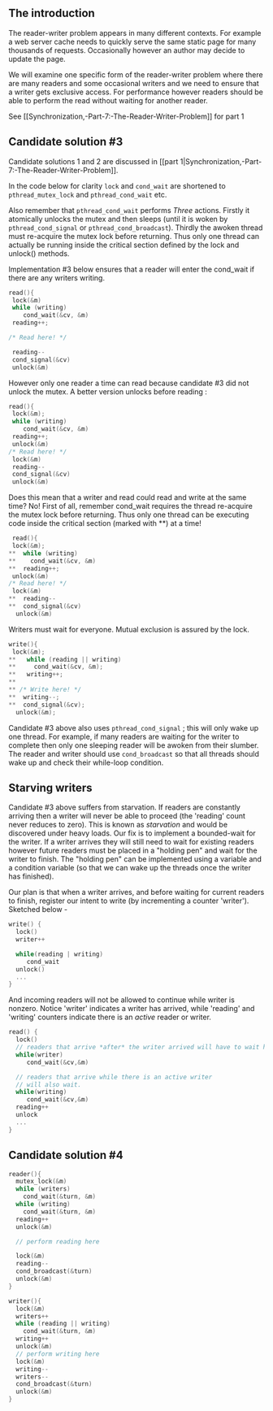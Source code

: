 ## The introduction

The reader-writer problem appears in many different contexts. For example a web server cache needs to quickly serve the same static page for many thousands of requests. Occasionally however an author may decide to update the page.

We will examine one specific form of the reader-writer problem where there are many readers and some occasional writers and we need to ensure that a writer gets exclusive access. For performance however readers should be able to perform the read without waiting for another reader. 

See [[Synchronization,-Part-7:-The-Reader-Writer-Problem]] for part 1

## Candidate solution #3
Candidate solutions 1 and 2 are discussed in [[part 1|Synchronization,-Part-7:-The-Reader-Writer-Problem]].


In the code below for clarity `lock` and `cond_wait` are shortened to `pthread_mutex_lock` and `pthread_cond_wait` etc.

Also remember that `pthread_cond_wait` performs *Three* actions. Firstly it atomically unlocks the mutex and then sleeps (until it is woken by `pthread_cond_signal` or `pthread_cond_broadcast`). Thirdly the awoken thread must re-acquire the mutex lock before returning. Thus only one thread can actually be running inside the critical section defined by the lock and unlock() methods.

Implementation #3 below ensures that a reader will enter the cond_wait if there are any writers writing.
```C
read(){
 lock(&m)
 while (writing)
    cond_wait(&cv, &m)
 reading++;

/* Read here! */

 reading--
 cond_signal(&cv)
 unlock(&m)
```
However only one reader a time can read because candidate #3 did not unlock the mutex. A better version unlocks before reading :
```C
read(){
 lock(&m);
 while (writing)
    cond_wait(&cv, &m)
 reading++;
 unlock(&m)
/* Read here! */
 lock(&m)
 reading--
 cond_signal(&cv)
 unlock(&m)
```
Does this mean that a writer and read could read and write at the same time? No! First of all, remember cond_wait requires the thread re-acquire the  mutex lock before returning. Thus only one thread can be executing code inside the critical section (marked with **) at a time!
```C
 read(){
 lock(&m);
**  while (writing)
**    cond_wait(&cv, &m)
**  reading++;
 unlock(&m)
/* Read here! */
 lock(&m)
**  reading--
**  cond_signal(&cv)
  unlock(&m)
```


Writers must wait for everyone. Mutual exclusion is assured by the lock. 
```C
write(){
 lock(&m);
**   while (reading || writing)
**     cond_wait(&cv, &m);
**   writing++;
**
** /* Write here! */
**  writing--;
**  cond_signal(&cv);
  unlock(&m);
```

Candidate #3 above also uses `pthread_cond_signal` ; this will only wake up one thread. For example, if many readers are waiting for the writer to complete then only one sleeping reader will be awoken from their slumber. The reader and writer should use `cond_broadcast` so that all threads should wake up and check their while-loop condition.


## Starving writers
Candidate #3 above suffers from starvation. If readers are constantly arriving then a writer will never be able to proceed (the 'reading' count never reduces to zero). This is known as *starvation* and would be discovered under heavy loads. Our fix is to implement a bounded-wait for the writer. If a writer arrives they will still need to wait for existing readers however future readers must be placed in a "holding pen" and wait for the writer to finish. The "holding pen" can be implemented using a variable and a condition variable (so that we can wake up the threads once the writer has finished).

Our plan is that when a writer arrives, and before waiting for current readers to finish, register our intent to write (by incrementing a counter 'writer'). Sketched below - 

```C
write() {
  lock()
  writer++

  while(reading | writing)
     cond_wait
  unlock()
  ...
}
```

And incoming readers will not be allowed to continue while writer is nonzero. Notice 'writer' indicates a writer has arrived, while 'reading' and 'writing' counters indicate there is an _active_ reader or writer.
```C
read() {
  lock()
  // readers that arrive *after* the writer arrived will have to wait here!
  while(writer)
     cond_wait(&cv,&m)

  // readers that arrive while there is an active writer
  // will also wait.
  while(writing) 
     cond_wait(&cv,&m)
  reading++
  unlock
  ...
}
```

## Candidate solution #4
```C
reader(){
  mutex_lock(&m)
  while (writers)
    cond_wait(&turn, &m)
  while (writing)
    cond_wait(&turn, &m)
  reading++
  unlock(&m)

  // perform reading here

  lock(&m)
  reading--
  cond_broadcast(&turn)
  unlock(&m)
}

writer(){
  lock(&m)  
  writers++  
  while (reading || writing)   
    cond_wait(&turn, &m)  
  writing++  
  unlock(&m)  
  // perform writing here  
  lock(&m)  
  writing--  
  writers--  
  cond_broadcast(&turn)  
  unlock(&m)  
}
```